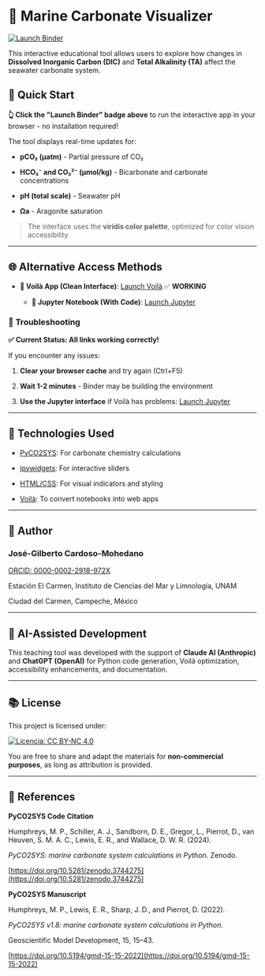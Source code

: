 # 🌊 Marine Carbonate Visualizer

  

[![Launch Binder](https://mybinder.org/badge_logo.svg)](https://mybinder.org/v2/gh/gilbertoCM/marine_carbonate_visualizer/HEAD?urlpath=voila%2Frender%2Fmarine_carbonate_explorer.ipynb)

  

This interactive educational tool allows users to explore how changes in **Dissolved Inorganic Carbon (DIC)** and **Total Alkalinity (TA)** affect the seawater carbonate system.

  

## 🚀 **Quick Start**

  

**👆 Click the "Launch Binder" badge above** to run the interactive app in your browser - no installation required!
  

The tool displays real-time updates for:

  

- **pCO₂ (µatm)** - Partial pressure of CO₂

- **HCO₃⁻ and CO₃²⁻ (µmol/kg)** - Bicarbonate and carbonate concentrations  

- **pH (total scale)** - Seawater pH

- **Ωa** - Aragonite saturation

  

> The interface uses the **viridis color palette**, optimized for color vision accessibility.

  

---

  

## 🌐 **Alternative Access Methods**

  
- **📱 Voilà App (Clean Interface)**: [Launch Voilà](https://mybinder.org/v2/gh/gilbertoCM/marine_carbonate_visualizer/HEAD?urlpath=voila%2Frender%2Fmarine_carbonate_TA_DIC.ipynb) ✅ **WORKING**

 
  - **📓 Jupyter Notebook (With Code)**: [Launch Jupyter](https://mybinder.org/v2/gh/gilbertoCM/marine_carbonate_visualizer/HEAD)

  

### 🔧 **Troubleshooting**

  

**✅ Current Status: All links working correctly!**

  

If you encounter any issues:

  
1. **Clear your browser cache** and try again (Ctrl+F5)

2. **Wait 1-2 minutes** - Binder may be building the environment

3. **Use the Jupyter interface** if Voilà has problems: [Launch Jupyter](https://mybinder.org/v2/gh/gilbertoCM/marine_carbonate_TA_DIC.ipynb/HEAD)

  

---

  

## 🧪 Technologies Used

  

- [PyCO2SYS](https://github.com/mvdh7/PyCO2SYS): For carbonate chemistry calculations

- [ipywidgets](https://ipywidgets.readthedocs.io/): For interactive sliders

- [HTML/CSS](https://developer.mozilla.org/): For visual indicators and styling

- [Voilà](https://voila.readthedocs.io/): To convert notebooks into web apps

  

---

  

## 👤 Author

  

### **José-Gilberto Cardoso-Mohedano**  

[ORCID: 0000-0002-2918-972X](https://orcid.org/0000-0002-2918-972X)  

Estación El Carmen, Instituto de Ciencias del Mar y Limnología, UNAM  

Ciudad del Carmen, Campeche, México

 

---

  

## 🤖 AI-Assisted Development

  

This teaching tool was developed with the support of **Claude AI (Anthropic)** and **ChatGPT (OpenAI)** for Python code generation, Voilà optimization, accessibility enhancements, and documentation.

  

---

  

## 📚 License

  

This project is licensed under:

  

[![Licencia: CC BY-NC 4.0](https://licensebuttons.net/l/by-nc/4.0/88x31.png)](https://creativecommons.org/licenses/by-nc/4.0/)

  

You are free to share and adapt the materials for **non-commercial purposes**, as long as attribution is provided.

  

---

  

## 📖 References

  

**PyCO2SYS Code Citation**  

Humphreys, M. P., Schiller, A. J., Sandborn, D. E., Gregor, L., Pierrot, D., van Heuven, S. M. A. C., Lewis, E. R., and Wallace, D. W. R. (2024).  

*PyCO2SYS: marine carbonate system calculations in Python*. Zenodo.  

[https://doi.org/10.5281/zenodo.3744275](https://doi.org/10.5281/zenodo.3744275)
  

**PyCO2SYS Manuscript**  

Humphreys, M. P., Lewis, E. R., Sharp, J. D., and Pierrot, D. (2022).  

*PyCO2SYS v1.8: marine carbonate system calculations in Python*.  

Geoscientific Model Development, 15, 15–43.  

[https://doi.org/10.5194/gmd-15-15-2022](https://doi.org/10.5194/gmd-15-15-2022)